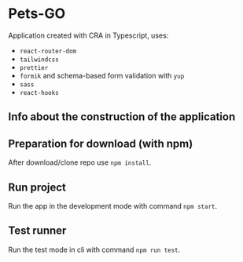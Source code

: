 # Pets-GO

Application created with CRA in Typescript, uses:
- `react-router-dom`
- `tailwindcss`
- `prettier`
- `formik` and schema-based form validation with `yup`
- `sass`
- `react-hooks`

## Info about the construction of the application


## Preparation for download (with npm)

After download/clone repo use `npm install`.

## Run project

Run the app in the development mode with command `npm start`.

## Test runner

Run the test mode in cli with command `npm run test`.
